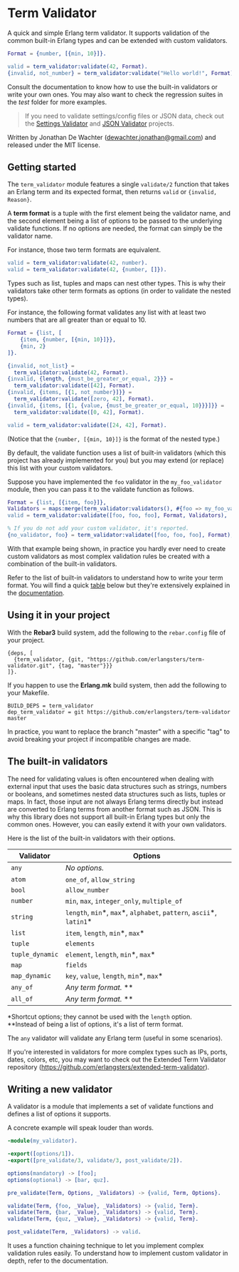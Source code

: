 # Term Validator

A quick and simple Erlang term validator. It supports validation of the common
built-in Erlang types and can be extended with custom validators.

```erlang
Format = {number, [{min, 10}]}.

valid = term_validator:validate(42, Format).
{invalid, not_number} = term_validator:validate("Hello world!", Format).
```

Consult the documentation to know how to use the built-in validators or write
your own ones. You may also want to check the regression suites in the *test*
folder for more examples.

> If you need to validate settings/config files or JSON data, check
> out the [Settings Validator](https://github.com/erlangsters/settings-validator)
> and [JSON Validator](https://github.com/erlangsters/json-validator) projects.

Written by Jonathan De Wachter (dewachter.jonathan@gmail.com) and released
under the MIT license.

## Getting started

The `term_validator` module features a single `validate/2` function that takes
an Erlang term and its expected format, then returns `valid` or
`{invalid, Reason}`.

A **term format** is a tuple with the first element being the validator name,
and the second element being a list of options to be passed to the underlying
validate functions. If no options are needed, the format can simply be the
validator name.

For instance, those two term formats are equivalent.

```erlang
valid = term_validator:validate(42, number).
valid = term_validator:validate(42, {number, []}).
```

Types such as list, tuples and maps can nest other types. This is why their
validators take other term formats as options (in order to validate the
nested types).

For instance, the following format validates any list with at least two numbers
that are all greater than or equal to 10.

```erlang
Format = {list, [
    {item, {number, [{min, 10}]}},
    {min, 2}
]}.

{invalid, not_list} =
  term_validator:validate(42, Format).
{invalid, {length, {must_be_greater_or_equal, 2}}} =
  term_validator:validate([42], Format).
{invalid, {items, [{1, not_number}]}} =
  term_validator:validate([zero, 42], Format).
{invalid, {items, [{1, {value, {must_be_greater_or_equal, 10}}}]}} =
  term_validator:validate([0, 42], Format).

valid = term_validator:validate([24, 42], Format).
```

(Notice that the `{number, [{min, 10}]}` is the format of the nested type.)

By default, the validate function uses a list of built-in validators (which
this project has already implemented for you) but you may extend (or replace)
this list with your custom validators.

Suppose you have implemented the `foo` validator in the `my_foo_validator`
module, then you can pass it to the validate function as follows.

```erlang
Format = {list, [{item, foo}]},
Validators = maps:merge(term_validator:validators(), #{foo => my_foo_validator}),
valid = term_validator:validate([foo, foo, foo], Format, Validators),

% If you do not add your custom validator, it's reported.
{no_validator, foo} = term_validator:validate([foo, foo, foo], Format),
```

With that example being shown, in practice you hardly ever need to create
custom validators as most complex validation rules be created with a
combination of the built-in validators.

Refer to the list of built-in validators to understand how to write your term
format. You will find a quick [table](#the-built-in-validators) below but
they're extensively explained in the [documentation](/DOCUMENTATION.md).

## Using it in your project

With the **Rebar3** build system, add the following to the `rebar.config` file
of your project.

```
{deps, [
  {term_validator, {git, "https://github.com/erlangsters/term-validator.git", {tag, "master"}}}
]}.
```

If you happen to use the **Erlang.mk** build system, then add the following to
your Makefile.

```
BUILD_DEPS = term_validator
dep_term_validator = git https://github.com/erlangsters/term-validator master
```

In practice, you want to replace the branch "master" with a specific "tag" to
avoid breaking your project if incompatible changes are made.

## The built-in validators

The need for validating values is often encountered when dealing with external
input that uses the basic data structures such as strings, numbers or booleans,
and sometimes nested data structures such as lists, tuples or maps. In fact,
those input are not always Erlang terms directly but instead are converted to
Erlang terms from another format such as JSON. This is why this library does
not support all built-in Erlang types but only the common ones. However, you
can easily extend it with your own validators.

Here is the list of the built-in validators with their options.

| Validator       | Options                                                                  |
| --------------- | ------------------------------------------------------------------------ |
| `any`           | *No options.*                                                            |
| `atom`          | `one_of`, `allow_string`                                                 |
| `bool`          | `allow_number`                                                           |
| `number`        | `min`, `max`, `integer_only`, `multiple_of`                              |
| `string`        | `length`, `min`\*, `max`\*, `alphabet`, `pattern`, `ascii`\*, `latin1`\* |
| `list`          | `item`, `length`, `min`\*, `max`\*                                       |
| `tuple`         | `elements`                                                               |
| `tuple_dynamic` | `element`, `length`, `min`\*, `max`\*                                    |
| `map`           | `fields`                                                                 |
| `map_dynamic`   | `key`, `value`, `length`, `min`\*, `max`\*                               |
| `any_of`        | *Any term format.* **                                                    |
| `all_of`        | *Any term format.* **                                                    |

*Shortcut options; they cannot be used with the `length` option.  
**Instead of being a list of options, it's a list of term format.

The `any` validator will validate any Erlang term (useful in some scenarios).

If you're interested in validators for more complex types such as IPs, ports,
dates, colors, etc, you may want to check out the Extended Term Validator
repository (https://github.com/erlangsters/extended-term-validator).

## Writing a new validator

A validator is a module that implements a set of validate functions and defines
a list of options it supports.

A concrete example will speak louder than words.

```erlang
-module(my_validator).

-export([options/1]).
-export([pre_validate/3, validate/3, post_validate/2]).

options(mandatory) -> [foo];
options(optional) -> [bar, quz].

pre_validate(Term, Options, _Validators) -> {valid, Term, Options}.

validate(Term, {foo, _Value}, _Validators) -> {valid, Term}.
validate(Term, {bar, _Value}, _Validators) -> {valid, Term}.
validate(Term, {quz, _Value}, _Validators) -> {valid, Term}.

post_validate(Term, _Validators) -> valid.
```

It uses a function chaining technique to let you implement complex validation
rules easily. To understand how to implement custom validator in depth, refer
to the documentation.
